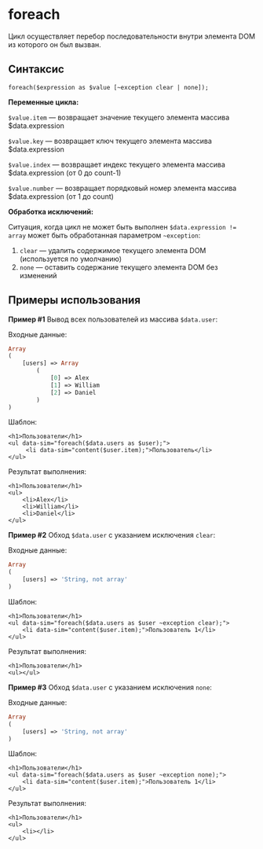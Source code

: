 # foreach

Цикл осуществляет перебор последовательности внутри элемента DOM из которого он был вызван.

## **Синтаксис**

```text
foreach($expression as $value [~exception clear | none]);
```

**Переменные цикла:**

`$value.item` — возвращает значение текущего элемента массива $data.expression

`$value.key` — возвращает ключ текущего элемента массива $data.expression

`$value.index` — возвращает индекс текущего элемента массива $data.expression \(от 0 до count-1\)

`$value.number` — возвращает порядковый номер элемента массива $data.expression \(от 1 до count\)

**Обработка исключений:**

Ситуация, когда цикл не может быть выполнен `$data.expression != array` может быть обработанная параметром `~exception`:

1. `clear` — удалить содержимое текущего элемента DOM \(используется по умолчанию\)
2. `none` — оставить содержание текущего элемента DOM без изменений

## Примеры использования

**Пример \#1** Вывод всех пользователей из массива `$data.user`:

Входные данные:

```php
Array
(
    [users] => Array
        (
            [0] => Alex
            [1] => William
            [2] => Daniel
        )
)
```

Шаблон:

```markup
<h1>Пользователи</h1>
<ul data-sim="foreach($data.users as $user);">
     <li data-sim="content($user.item);">Пользователь</li>
</ul>
```

Результат выполнения:

```markup
<h1>Пользователи</h1>
<ul>
    <li>Alex</li>
    <li>William</li>
    <li>Daniel</li>
</ul>​
```

**Пример \#2** Обход `$data.user` с указанием исключения `clear`:

Входные данные:

```php
Array
(
    [users] => 'String, not array'
)
```

Шаблон:

```markup
<h1>Пользователи</h1>
<ul data-sim="foreach($data.users as $user ~exception clear);">
    <li data-sim="content($user.item);">Пользователь 1</li>
</ul>
```

Результат выполнения:

```markup
<h1>Пользователи</h1>
<ul></ul>​
```

**Пример \#3** Обход `$data.user` с указанием исключения `none`:

Входные данные:

```php
Array
(
    [users] => 'String, not array'
)
```

Шаблон:

```markup
<h1>Пользователи</h1>
<ul data-sim="foreach($data.users as $user ~exception none);">
    <li data-sim="content($user.item);">Пользователь 1</li>
</ul>
```

Результат выполнения:

```markup
<h1>Пользователи</h1>
<ul>
    <li></li>
</ul>
```

